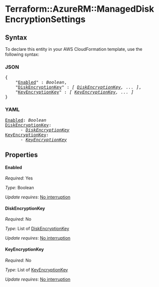 # Terraform::AzureRM::ManagedDisk EncryptionSettings

## Syntax

To declare this entity in your AWS CloudFormation template, use the following syntax:

### JSON

<pre>
{
    "<a href="#enabled" title="Enabled">Enabled</a>" : <i>Boolean</i>,
    "<a href="#diskencryptionkey" title="DiskEncryptionKey">DiskEncryptionKey</a>" : <i>[ <a href="encryptionsettings-diskencryptionkey.md">DiskEncryptionKey</a>, ... ]</i>,
    "<a href="#keyencryptionkey" title="KeyEncryptionKey">KeyEncryptionKey</a>" : <i>[ <a href="encryptionsettings-keyencryptionkey.md">KeyEncryptionKey</a>, ... ]</i>
}
</pre>

### YAML

<pre>
<a href="#enabled" title="Enabled">Enabled</a>: <i>Boolean</i>
<a href="#diskencryptionkey" title="DiskEncryptionKey">DiskEncryptionKey</a>: <i>
      - <a href="encryptionsettings-diskencryptionkey.md">DiskEncryptionKey</a></i>
<a href="#keyencryptionkey" title="KeyEncryptionKey">KeyEncryptionKey</a>: <i>
      - <a href="encryptionsettings-keyencryptionkey.md">KeyEncryptionKey</a></i>
</pre>

## Properties

#### Enabled

_Required_: Yes

_Type_: Boolean

_Update requires_: [No interruption](https://docs.aws.amazon.com/AWSCloudFormation/latest/UserGuide/using-cfn-updating-stacks-update-behaviors.html#update-no-interrupt)

#### DiskEncryptionKey

_Required_: No

_Type_: List of <a href="encryptionsettings-diskencryptionkey.md">DiskEncryptionKey</a>

_Update requires_: [No interruption](https://docs.aws.amazon.com/AWSCloudFormation/latest/UserGuide/using-cfn-updating-stacks-update-behaviors.html#update-no-interrupt)

#### KeyEncryptionKey

_Required_: No

_Type_: List of <a href="encryptionsettings-keyencryptionkey.md">KeyEncryptionKey</a>

_Update requires_: [No interruption](https://docs.aws.amazon.com/AWSCloudFormation/latest/UserGuide/using-cfn-updating-stacks-update-behaviors.html#update-no-interrupt)

